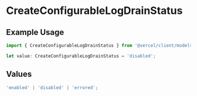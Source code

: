 # CreateConfigurableLogDrainStatus

## Example Usage

```typescript
import { CreateConfigurableLogDrainStatus } from '@vercel/client/models/operations';

let value: CreateConfigurableLogDrainStatus = 'disabled';
```

## Values

```typescript
'enabled' | 'disabled' | 'errored';
```
